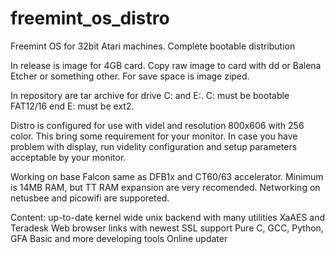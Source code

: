 # freemint_os_distro
Freemint OS for 32bit Atari machines. Complete bootable distribution

In release is image for 4GB card. Copy raw image to card with dd or Balena Etcher or something other. For save space is image ziped.

In repository are tar archive for drive C: and E:. C: must be bootable FAT12/16 end E: must be ext2.

Distro is configured for use with videl and resolution 800x606 with 256 color. This bring some requirement for your monitor. In case you have problem with display, run videlity configuration and setup parameters acceptable by your monitor.

Working on base Falcon same as DFB1x and CT60/63 accelerator.
Minimum is 14MB RAM, but TT RAM expansion are very recomended.
Networking on netusbee and picowifi are supporeted.

Content:
up-to-date kernel
wide unix backend with many utilities
XaAES and Teradesk
Web browser links with newest SSL support
Pure C, GCC, Python, GFA Basic and more developing tools
Online updater

